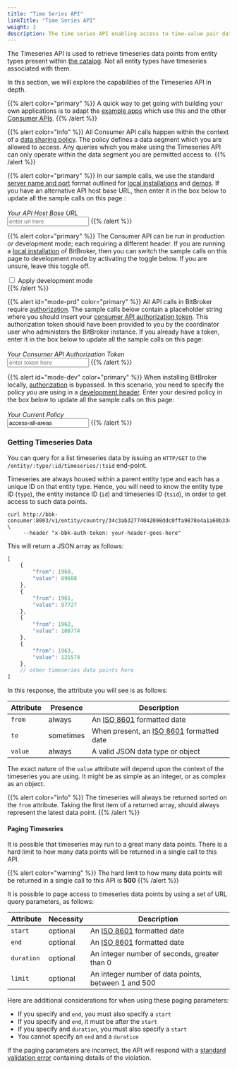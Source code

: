 ```yaml
---
title: "Time Series API"
linkTitle: "Time Series API"
weight: 3
description: The time series API enabling access to time-value pair datasets within entity instances
---
```


The Timeseries API is used to retrieve timeseries data points from entity types present within [the catalog](/docs/concepts/catalog/). Not all entity types have timeseries associated with them.

In this section, we will explore the capabilities of the Timeseries API in depth.

{{% alert color="primary" %}}
A quick way to get going with building your own applications is to adapt the [example apps](/docs/examples/applications/) which use this and the other [Consumer APIs](/docs/consumer/).
{{% /alert %}}

{{% alert color="info" %}}
All Consumer API calls happen within the context of a [data sharing policy](/docs/concepts/policy/). The policy defines a data segment which you are allowed to access. Any queries which you make using the Timeseries API can only operate within the data segment you are permitted access to.
{{% /alert %}}

{{% alert color="primary" %}}
In our sample calls, we use the standard [server name and port](/docs/getting-started/install-local/#server-naming-and-ports) format outlined for [local installations](/docs/getting-started/install-local/) and [demos](/docs/getting-started/demo/). If you have an alternative API host base URL, then enter it in the box below to update all the sample calls on this page :<br/><br/>_Your API Host Base URL_<br/><input class="code-replace" data-item="http://bbk-consumer:8003" data-name="base url" type="text" placeholder="enter url here">
{{% /alert %}}

{{% alert color="primary" %}}
The Consumer API can be run in production _or_ development mode; each requiring a different header. If you are running a [local installation](/docs/getting-started/install-local/) of BitBroker, then you can switch the sample calls on this page to development mode by activating the toggle below. If you are unsure, leave this toggle off.<br/>
<div class="toggle">
  <label class="switch">
    <input class="header" type="checkbox">  
    <span class="slider">
      <span>Apply development mode</span>
    </span>
  </label>
</div>
{{% /alert %}}

{{% alert id="mode-prd" color="primary" %}}
All API calls in BitBroker require [authorization](/docs/api-conventions/authorization/). The sample calls below contain a placeholder string where you should insert your [consumer API authorization token](/docs/api-conventions/authorization/#obtaining-a-consumer-token). This authorization token should have been provided to you by the coordinator user who administers the BitBroker instance. If you already have a token, enter it in the box below to update all the sample calls on this page:<br/><br/>_Your Consumer API Authorization Token_<br/><input class="code-replace" data-item="your-header-goes-here" data-name="header" type="text" placeholder="enter token here">
{{% /alert %}}

{{% alert id="mode-dev" color="primary" %}}
When installing BitBroker locally, [authorization](/docs/api-conventions/authorization/) is bypassed. In this scenario, you need to specify the policy you are using in a [development header](/docs/getting-started/install-local/#development-only-headers). Enter your desired policy in the box below to update all the sample calls on this page:<br/><br/>_Your Current Policy_<br/><input class="code-replace" data-item="your-header-goes-here" data-name="header" type="text" placeholder="enter policy id here" value="access-all-areas">
{{% /alert %}}

### Getting Timeseries Data

You can query for a list timeseries data by issuing an `HTTP/GET` to the `/entity/:type/:id/timeseries/:tsid` end-point.

Timeseries are always housed within a parent entity type and each has a unique ID on that entity type. Hence, you will need to know the entity type ID (`type`), the entity instance ID (`id`) and timeseries ID (`tsid`), in order to get access to such data points.

```shell
curl http://bbk-consumer:8003/v1/entity/country/34c3ab32774042098ddc0ffa9878e4a1a60b33c0/timeseries/population \
     --header "x-bbk-auth-token: your-header-goes-here"
```

This will return a JSON array as follows:

```js
[
    {
        "from": 1960,
        "value": 89608
    },
    {
        "from": 1961,
        "value": 97727
    },
    {
        "from": 1962,
        "value": 108774
    },
    {
        "from": 1963,
        "value": 121574
    },
    // other timeseries data points here
]
```

In this response, the attribute you will see is as follows:

Attribute | Presence | Description
--- | --- | ---
`from` | <div class="stamp">always</div> | An [ISO 8601](https://en.wikipedia.org/wiki/ISO_8601) formatted date
`to` | <div class="stamp">sometimes</div> | When present, an [ISO 8601](https://en.wikipedia.org/wiki/ISO_8601) formatted date
`value` | <div class="stamp">always</div> | A valid JSON data type or object

The exact nature of the `value` attribute will depend upon the context of the timeseries you are using. It might be as simple as an integer, or as complex as an object.

{{% alert color="info" %}}
The timeseries will always be returned sorted on the `from` attribute. Taking the first item of a returned array, should always represent the latest data point.
{{% /alert %}}

#### Paging Timeseries

It is possible that timeseries may run to a great many data points. There is a hard limit to how many data points will be returned in a single call to this API.

{{% alert color="warning" %}}
The hard limit to how many data points will be returned in a single call to this API is __500__
{{% /alert %}}

It is possible to page access to timeseries data points by using a set of URL query parameters, as follows:

Attribute | Necessity | Description
--- | --- | ---
`start` | <div class="stamp">optional</div> | An [ISO 8601](https://en.wikipedia.org/wiki/ISO_8601) formatted date
`end` | <div class="stamp">optional</div> | An [ISO 8601](https://en.wikipedia.org/wiki/ISO_8601) formatted date
`duration` | <div class="stamp">optional</div> | An integer number of seconds, greater than 0
`limit` | <div class="stamp">optional</div> | An integer number of data points, between 1 and 500

Here are additional considerations for when using these paging parameters:

* If you specify and `end`, you must also specify a `start`
* If you specify and `end`, it must be after the `start`
* If you specify and `duration`, you must also specify a `start`
* You cannot specify an `end` and a `duration`

If the paging parameters are incorrect, the API will respond with a [standard validation error](/docs/api-conventions/errors/#validation-error-format) containing details of the violation.
